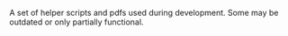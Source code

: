 A set of helper scripts and pdfs used during development. Some may be outdated or only partially functional.